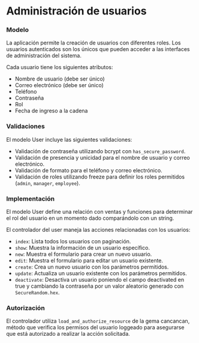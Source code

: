 # Administración de usuarios

### Modelo
La aplicación permite la creación de usuarios con diferentes roles. Los usuarios autenticados son los únicos que pueden acceder a las interfaces de administración del sistema. 

Cada usuario tiene los siguientes atributos:
- Nombre de usuario (debe ser único)
- Correo electrónico (debe ser único)
- Teléfono
- Contraseña
- Rol
- Fecha de ingreso a la cadena

### Validaciones
El modelo User incluye las siguientes validaciones:
- Validación de contraseña utilizando bcrypt con `has_secure_password`.
- Validación de presencia y unicidad para el nombre de usuario y correo electrónico.
- Validación de formato para el teléfono y correo electrónico.
- Validación de roles utilizando freeze para definir los roles permitidos (`admin`, `manager`, `employee`).

### Implementación
El modelo User define una relación con ventas y funciones para determinar el rol del usuario en un momento dado comparándolo con un string.

El controlador del user maneja las acciones relacionadas con los usuarios:
- `index`: Lista todos los usuarios con paginación.
- `show`: Muestra la información de un usuario específico.
- `new`: Muestra el formulario para crear un nuevo usuario.
- `edit`: Muestra el formulario para editar un usuario existente.
- `create`: Crea un nuevo usuario con los parámetros permitidos.
- `update`: Actualiza un usuario existente con los parámetros permitidos.
- `deactivate`: Desactiva un usuario poniendo el campo deactivated en true y cambiando la contraseña por un valor aleatorio generado con `SecureRandom.hex`.

### Autorización
El controlador utiliza `load_and_authorize_resource` de la gema cancancan, método que verifica los permisos del usuario loggeado para asegurarse que está autorizado a realizar la acción solicitada.